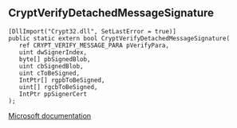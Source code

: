 ## CryptVerifyDetachedMessageSignature

```
[DllImport("Crypt32.dll", SetLastError = true)]
public static extern bool CryptVerifyDetachedMessageSignature(
   ref CRYPT_VERIFY_MESSAGE_PARA pVerifyPara,
   uint dwSignerIndex,
   byte[] pbSignedBlob,
   uint cbSignedBlob,
   uint cToBeSigned,
   IntPtr[] rgpbToBeSigned,
   uint[] rgcbToBeSigned,
   IntPtr ppSignerCert
);
```

[Microsoft documentation](https://docs.microsoft.com/en-us/windows/win32/api/wincrypt/nf-wincrypt-cryptverifydetachedmessagesignature)

